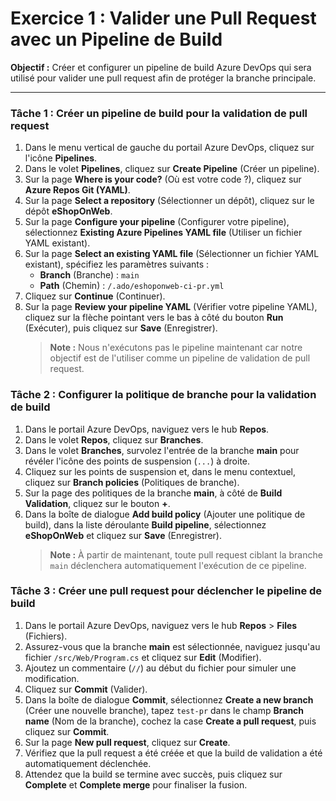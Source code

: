 # Exercice 1 : Valider une Pull Request avec un Pipeline de Build

**Objectif :** Créer et configurer un pipeline de build Azure DevOps qui sera utilisé pour valider une pull request afin de protéger la branche principale.

---

### Tâche 1 : Créer un pipeline de build pour la validation de pull request

1.  Dans le menu vertical de gauche du portail Azure DevOps, cliquez sur l'icône **Pipelines**.
2.  Dans le volet **Pipelines**, cliquez sur **Create Pipeline** (Créer un pipeline).
3.  Sur la page **Where is your code?** (Où est votre code ?), cliquez sur **Azure Repos Git (YAML)**.
4.  Sur la page **Select a repository** (Sélectionner un dépôt), cliquez sur le dépôt **eShopOnWeb**.
5.  Sur la page **Configure your pipeline** (Configurer votre pipeline), sélectionnez **Existing Azure Pipelines YAML file** (Utiliser un fichier YAML existant).
6.  Sur la page **Select an existing YAML file** (Sélectionner un fichier YAML existant), spécifiez les paramètres suivants :
    - **Branch** (Branche) : `main`
    - **Path** (Chemin) : `/.ado/eshoponweb-ci-pr.yml`
7.  Cliquez sur **Continue** (Continuer).
8.  Sur la page **Review your pipeline YAML** (Vérifier votre pipeline YAML), cliquez sur la flèche pointant vers le bas à côté du bouton **Run** (Exécuter), puis cliquez sur **Save** (Enregistrer).
    > **Note :** Nous n'exécutons pas le pipeline maintenant car notre objectif est de l'utiliser comme un pipeline de validation de pull request.

### Tâche 2 : Configurer la politique de branche pour la validation de build

1.  Dans le portail Azure DevOps, naviguez vers le hub **Repos**.
2.  Dans le volet **Repos**, cliquez sur **Branches**.
3.  Dans le volet **Branches**, survolez l'entrée de la branche **main** pour révéler l'icône des points de suspension (`...`) à droite.
4.  Cliquez sur les points de suspension et, dans le menu contextuel, cliquez sur **Branch policies** (Politiques de branche).
5.  Sur la page des politiques de la branche **main**, à côté de **Build Validation**, cliquez sur le bouton **+**.
6.  Dans la boîte de dialogue **Add build policy** (Ajouter une politique de build), dans la liste déroulante **Build pipeline**, sélectionnez **eShopOnWeb** et cliquez sur **Save** (Enregistrer).
    > **Note :** À partir de maintenant, toute pull request ciblant la branche `main` déclenchera automatiquement l'exécution de ce pipeline.

### Tâche 3 : Créer une pull request pour déclencher le pipeline de build

1.  Dans le portail Azure DevOps, naviguez vers le hub **Repos** > **Files** (Fichiers).
2.  Assurez-vous que la branche **main** est sélectionnée, naviguez jusqu'au fichier `/src/Web/Program.cs` et cliquez sur **Edit** (Modifier).
3.  Ajoutez un commentaire (`//`) au début du fichier pour simuler une modification.
4.  Cliquez sur **Commit** (Valider).
5.  Dans la boîte de dialogue **Commit**, sélectionnez **Create a new branch** (Créer une nouvelle branche), tapez `test-pr` dans le champ **Branch name** (Nom de la branche), cochez la case **Create a pull request**, puis cliquez sur **Commit**.
6.  Sur la page **New pull request**, cliquez sur **Create**.
7.  Vérifiez que la pull request a été créée et que la build de validation a été automatiquement déclenchée.
8.  Attendez que la build se termine avec succès, puis cliquez sur **Complete** et **Complete merge** pour finaliser la fusion.

